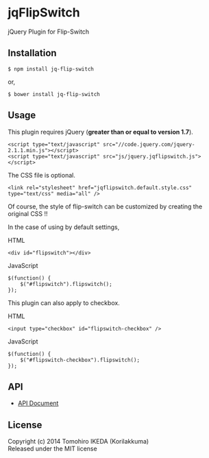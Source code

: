 jqFlipSwitch
=========
  
jQuery Plugin for Flip-Switch
  
## Installation
  
    $ npm install jq-flip-switch
  
or,
  
    $ bower install jq-flip-switch
  
## Usage

This plugin requires jQuery (**greater than or equal to version 1.7**).
  
    <script type="text/javascript" src="//code.jquery.com/jquery-2.1.1.min.js"></script>
    <script type="text/javascript" src="js/jquery.jqflipswitch.js"></script>
  
The CSS file is optional.
  
    <link rel="stylesheet" href="jqflipswitch.default.style.css" type="text/css" media="all" />
  
Of course, the style of flip-switch can be customized by creating the original CSS !!
  
In the case of using by default settings,
  
HTML
  
    <div id="flipswitch"></div>
  
JavaScript
  
    $(function() {
        $("#flipswitch").flipswitch();
    });
  
This plugin can also apply to checkbox.
  
HTML
  
    <input type="checkbox" id="flipswitch-checkbox" />
  
JavaScript
  
    $(function() {
        $("#flipswitch-checkbox").flipswitch();
    });
  
## API
  
* [API Document](https://korilakkuma.github.io/jqFlipSwitch/)
  
## License
  
Copyright (c) 2014 Tomohiro IKEDA (Korilakkuma)  
Released under the MIT license
  
